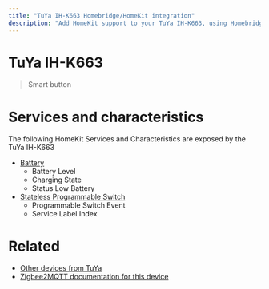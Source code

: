 ```yaml
---
title: "TuYa IH-K663 Homebridge/HomeKit integration"
description: "Add HomeKit support to your TuYa IH-K663, using Homebridge, Zigbee2MQTT and homebridge-z2m."
---
```

<!---
This file has been GENERATED using src/docgen/docgen.ts
DO NOT EDIT THIS FILE MANUALLY!
-->
# TuYa IH-K663
> Smart button


# Services and characteristics
The following HomeKit Services and Characteristics are exposed by
the TuYa IH-K663

* [Battery](../../battery.md)
  * Battery Level
  * Charging State
  * Status Low Battery
* [Stateless Programmable Switch](../../action.md)
  * Programmable Switch Event
  * Service Label Index


# Related
* [Other devices from TuYa](../index.md#tuya)
* [Zigbee2MQTT documentation for this device](https://www.zigbee2mqtt.io/devices/IH-K663.html)